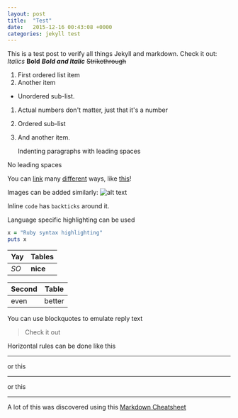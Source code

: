 ```yaml
---
layout: post
title:  "Test"
date:   2015-12-16 00:43:08 +0000
categories: jekyll test
---
```


This is a test post to verify all things Jekyll and markdown. Check it out:
*Italics*
**Bold**
**_Bold and Italic_**
~~Strikethrough~~

1. First ordered list item
2. Another item
  * Unordered sub-list. 
1. Actual numbers don't matter, just that it's a number
  1. Ordered sub-list
4. And another item.

   Indenting paragraphs with leading spaces
   
No leading spaces

You can [link](https://www.google.com) many [different][1] ways, like [this]!

[1]: http://www.ultimate-guitar.com
[this]: https://github.com

Images can be added similarly: ![alt text][logo]

[logo]: /images/githubzombie.ico

Inline `code` has `backticks` around it.

Language specific highlighting can be used


```ruby
x = "Ruby syntax highlighting"
puts x
```


Yay | Tables
--- | ---
*SO* | **nice**


| Second | Table |
| ------ | ------ |
| even | better |


You can use blockquotes to emulate reply text

>Check it out

Horizontal rules can be done like this

---
or this

***
or this

___


A lot of this was discovered using this [Markdown Cheatsheet][2]

[2]: https://github.com/adam-p/markdown-here/wiki/Markdown-Cheatsheet




